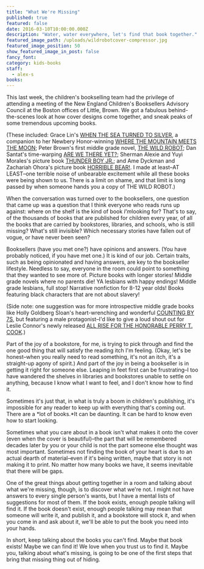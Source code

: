 ```yaml
---
title: "What We're Missing"
published: true
featured: false
date: 2016-03-10T10:00:00.000Z
description: "Water, water everywhere, let's find that book together."
featured_image_path: /uploads/wildrobotcover-compressor.jpg
featured_image_position: 50
show_featured_image_in_post: false
fancy_font:
category: kids-books
staff:
  - alex-s
books:
---
```



This last week, the children's bookselling team had the privilege of attending a meeting of the New England Children's Booksellers Advisory Council at the Boston offices of Little, Brown. We got a fabulous behind-the-scenes look at how cover designs come together, and sneak peaks of some tremendous upcoming books.

(These included: Grace Lin's [WHEN THE SEA TURNED TO SILVER](https://www.brooklinebooksmith-shop.com/book/9780316125925), a companion to her Newbery Honor-winning [WHERE THE MOUNTAIN MEETS THE MOON](https://www.brooklinebooksmith-shop.com/book/9780316038638); Peter Brown's first middle grade novel, [THE WILD ROBOT](https://www.brooklinebooksmith-shop.com/book/9780316381994); Dan Santat's time-warping [ARE WE THERE YET?](https://www.brooklinebooksmith-shop.com/book/9780316199995); Sherman Alexie and Yuyi Morales's picture book [THUNDER BOY JR.](https://www.brooklinebooksmith-shop.com/book/9780316013727); and Ame Dyckman and Zachariah Ohora's picture book [HORRIBLE BEAR!](https://www.brooklinebooksmith-shop.com/book/9780316282833). I made at least–AT LEAST–one terrible noise of unbearable excitement while all these books were being shown to us. There is a limit on shame, and that limit is long passed by when someone hands you a copy of THE WILD ROBOT.)

When the conversation was turned over to the booksellers, one question that came up was a question that I think everyone who reads runs up against: where on the shelf is the kind of book *I'm*looking for? That's to say, of the thousands of books that are published for children every year, of all the books that are carried by bookstores, libraries, and schools, who is still missing? What's still invisible? Which necessary stories have fallen out of vogue, or have never been seen?

Booksellers (have you met one?) have opinions and answers. (You have probably noticed, if you have met one.) It is kind of our job. Certain traits, such as being opinionated and having answers, are key to the bookseller lifestyle. Needless to say, everyone in the room could point to something that they wanted to see more of. Picture books with longer stories! Middle grade novels where no parents die! YA lesbians with happy endings! Middle grade lesbians, full stop! Narrative nonfiction for 8-12 year olds! Books featuring black characters that are not about slavery!

(Side note: one suggestion was for more introspective middle grade books like Holly Goldberg Sloan's heart-wrenching and wonderful [COUNTING BY 7S](https://www.brooklinebooksmith-shop.com/book/9780142422861), but featuring a male protagonist–I'd like to give a loud shout out for Leslie Connor's newly released [ALL RISE FOR THE HONORABLE PERRY T. COOK](https://www.brooklinebooksmith-shop.com/book/9780062333469).)

Part of the joy of a bookstore, for me, is trying to pick through and find the one good thing that will satisfy the reading itch I'm feeling. (Okay, let's be honest–when you really need to read something, it's not an itch, it's a straight-up agony of spirit.) And part of the joy in being a bookseller is in getting it right for someone else. Leaping in feet first can be frustrating–I too have wandered the shelves in libraries and bookstores unable to settle on anything, because I know what I want to feel, and I don't know how to find it.

Sometimes it's just that, in what is truly a boom in children's publishing, it's impossible for any reader to keep up with everything that's coming out. There are a *lot of books.*It can be daunting. It can be hard to know even how to start looking.

Sometimes what you care about in a book isn't what makes it onto the cover (even when the cover is beautiful)–the part that will be remembered decades later by you or your child is not the part someone else thought was most important. Sometimes not finding the book of your heart is due to an actual dearth of material–even if it's being written, maybe that story is not making it to print. No matter how many books we have, it seems inevitable that there will be gaps.

One of the great things about getting together in a room and talking about what we're missing, though, is to discover what we're not. I might not have answers to every single person's wants, but I have a mental lists of suggestions for most of them. If the book exists, enough people talking will find it. If the book doesn't exist, enough people talking may mean that someone will write it, and publish it, and a bookstore will stock it, and when you come in and ask about it, we'll be able to put the book you need into your hands.

In short, keep talking about the books you can't find. Maybe that book exists! Maybe we can find it! We love when you trust us to find it. Maybe you, talking about what's missing, is going to be one of the first steps that bring that missing thing out of hiding.
